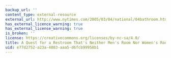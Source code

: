 ```yaml
---
backup_url: ''
content_type: external-resource
external_url: http://www.nytimes.com/2005/03/04/national/04bathroom.html
has_external_licence_warning: true
has_external_license_warning: true
is_broken: ''
license: https://creativecommons.org/licenses/by-nc-sa/4.0/
title: A Quest for a Restroom That's Neither Men's Room Nor Women's Room
uid: e77d2752-a23a-4803-aaa5-d6fcb99958b1
---
```

